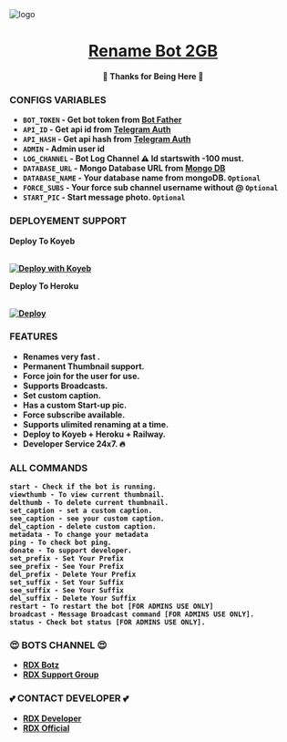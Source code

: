 <img src="https://graph.org/file/828438cc5e6110a8fa92c-5f0db95d133ac8f337.jpg" alt="logo" target="/blank">

<h1 align="center">
 <b><a href="https://t.me/RDX_PVT_BOT" target="/blank"> Rename Bot 2GB </a></>
</h1>

<p align="center">🩵 Thanks for Being Here 🩵</p>


### CONFIGS VARIABLES

* `BOT_TOKEN`  - Get bot token from <a href="https://t.me/BotFather" target="/blank">Bot Father</a>
* `API_ID` - Get api id from <a href="https://my.telegram.org" target="/blank">Telegram Auth</a>
* `API_HASH` - Get api hash from <a href="https://my.telegram.org" target="/blank">Telegram Auth</a>
* `ADMIN` - Admin user id
* `LOG_CHANNEL` - Bot Log Channel ⚠️ Id startswith -100 must.
* `DATABASE_URL`  - Mongo Database URL from <a href="https://cloud.mongodb.com" target="/blank">Mongo DB</a>
* `DATABASE_NAME`  - Your database name from mongoDB. `Optional`
* `FORCE_SUBS` - Your force sub channel username without @ `Optional`
* `START_PIC` - Start message photo. `Optional`



### DEPLOYEMENT SUPPORT

<summary>Deploy To Koyeb</summary>
<p>
<br>                 
  <a target="_blank" href="https://app.koyeb.com/deploy?type=git&repository=https://github.com/suryadeeprampur/repo-making.git&branch=main&name=rename-bot-2gb&workingDir=Rename-Bot-2GB">
      <img src="https://www.koyeb.com/static/images/deploy/button.svg" alt="Deploy with Koyeb">
</a>
</p>


<summary>Deploy To Heroku</summary>
<p>
<br>
<a href="https://heroku.com/deploy?template=https://github.com/JishuDeveloper/Rename-Bot-2GB">
  <img src="https://www.herokucdn.com/deploy/button.svg" alt="Deploy">
</a>
</p>





### FEATURES
 - Renames very fast .
 - Permanent Thumbnail support.
 - Force join for the user for use.
 - Supports Broadcasts.
 - Set custom caption.
 - Has a custom Start-up pic.
 - Force subscribe available.
 - Supports ulimited renaming at a time.
 - Deploy to Koyeb + Heroku + Railway.
 - Developer Service 24x7. 🔥



### ALL COMMANDS

```
start - Check if the bot is running.
viewthumb - To view current thumbnail.
delthumb - To delete current thumbnail.
set_caption - set a custom caption.
see_caption - see your custom caption.
del_caption - delete custom caption.
metadata - To change your metadata
ping - To check bot ping.
donate - To support developer.
set_prefix - Set Your Prefix
see_prefix - See Your Prefix
del_prefix - Delete Your Prefix
set_suffix - Set Your Suffix
see_suffix - See Your Suffix
del_suffix - Delete Your Suffix
restart - To restart the bot [FOR ADMINS USE ONLY]
broadcast - Message Broadcast command [FOR ADMINS USE ONLY].
status - Check bot status [FOR ADMINS USE ONLY].
```




### 😍 BOTS CHANNEL 😍
- [RDX Botz](https://t.me/RDX_PVT_LTD)
- [RDX Support Group](https://t.me/RDX_PVT_GROUP)

### 💕 CONTACT DEVELOPER 💕
- [RDX Developer](https://t.me/RDX1444)
- [RDX Official](https://t.me/RDX_PVT_LTD)

